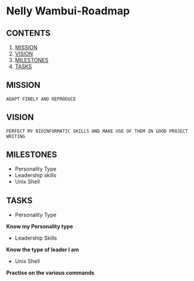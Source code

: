 # Nelly Wambui-Roadmap

## CONTENTS
1. [MISSION](https://github.com/Nelly-Wambui/Nelly-Roadmap/blob/main/README.md#mission)
2. [VISION](https://github.com/Nelly-Wambui/Nelly-Roadmap/blob/main/README.md#vision)
3. [MILESTONES](https://github.com/Nelly-Wambui/Nelly-Roadmap/blob/main/README.md#milestones)
4. [TASKS](https://github.com/Nelly-Wambui/Nelly-Roadmap/blob/main/README.md#tasks)

## MISSION

```
ADAPT FINELY AND REPRODUCE
```

## VISION

```
PERFECT MY BIOINFORMATIC SKILLS AND MAKE USE OF THEM IN GOOD PROJECT WRITING
```

## MILESTONES

* Personality Type
* Leadership skills
* Unix Shell


## TASKS
 
 * Personality Type
  
  **Know my Personality type**
 * Leadership Skills
  
  **Know the type of leader I am**
 * Unix Shell
  
  **Practise on the various commands**
 
